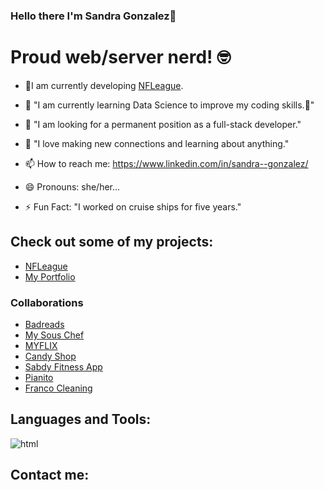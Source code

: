 ### Hello there I'm Sandra Gonzalez👋

# Proud web/server nerd! 🤓
<link rel="stylesheet" href="https://cdnjs.cloudflare.com/ajax/libs/font-awesome/6.0.0-beta3/css/all.min.css" integrity="sha512-xxxxxxx" crossorigin="anonymous" referrerpolicy="no-referrer" />

<!--
**sandyjtech/sandyjtech** is a ✨ _special_ ✨ repository because its `README.md` (this file) appears on your GitHub profile.

-->
- 🔭I am currently developing [NFLeague](https://github.com/sandyjtech/fleague).

- 🌱 "I am currently learning Data Science to improve my coding skills.👯"

- 🤔 "I am looking for a permanent position as a full-stack developer."

- 💬 "I love making new connections and learning about anything."

- 📫 How to reach me: https://www.linkedin.com/in/sandra--gonzalez/

- 😄 Pronouns: she/her...

- ⚡ Fun Fact: "I worked on cruise ships for five years."

## Check out some of my projects:
- [NFLeague](https://github.com/sandyjtech/fleague)
- [My Portfolio](https://github.com/sandyjtech/sandra-gonzalez)
### Collaborations
- [Badreads](https://sandyjtech.github.io/badreads/)
- [My Sous Chef](https://github.com/sandyjtech/my-sous-chef)
- [MYFLIX](https://sandyjime21.github.io/MYFLIX/)
- [Candy Shop](https://sandyjime21.github.io/Candy-Shop/)
- [Sabdy Fitness App](https://sabdyfitness.com/)
- [Pianito](https://sandyjime21.github.io/Pianito/)
- [Franco Cleaning](https://sandyjime21.github.io/Franco-Cleaning/)

## Languages and Tools:
![html](https://user-images.githubusercontent.com/25181517/192158954-f88b5814-d510-4564-b285-dff7d6400dad.png)

## Contact me:
<i class="fab fa-html5"></i> <i class="fab fa-css3"></i> <i class="fab fa-js"></i>
